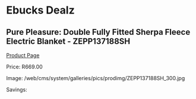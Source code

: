 
# Ebucks Dealz
## Pure Pleasure: Double Fully Fitted Sherpa Fleece Electric Blanket - ZEPP137188SH
[Product Page](https://www.ebucks.com/web/shop/productSelected.do?prodId=319796910&catId=704982758)

Price: R669.00

Image: /web/cms/system/galleries/pics/prodimg/ZEPP137188SH_300.jpg

Savings: 


	